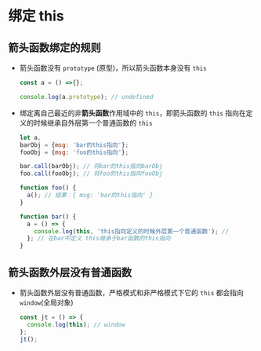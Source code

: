 # 绑定 this

## 箭头函数绑定的规则

  - 箭头函数没有 `prototype` (原型)，所以箭头函数本身没有 `this`

    ```js
    const a = () =>{};

    console.log(a.prototype); // undefined
    ```

  - 绑定离自己最近的非**箭头函数**作用域中的 `this`，即箭头函数的 `this` 指向在定义的时候继承自外层第一个普通函数的 `this`

    ```js
    let a,
    barObj = {msg: 'bar的this指向'};
    fooObj = {msg: 'foo的this指向'};

    bar.call(barObj); // 将bar的this指向barObj
    foo.call(fooObj); // 将foo的this指向fooObj

    function foo() {
      a(); // 结果：{ msg: 'bar的this指向' }
    }

    function bar() {
      a = () => {
        console.log(this, 'this指向定义的时候外层第一个普通函数'); //
      }; // 在bar中定义 this继承于bar函数的this指向
    }
    ```

## 箭头函数外层没有普通函数

  - 箭头函数外层没有普通函数，严格模式和非严格模式下它的 `this` 都会指向 `window`(全局对象)

    ```js
    const jt = () => {
      console.log(this); // window
    };
    jt();
    ```
